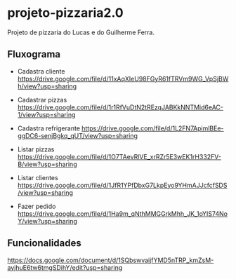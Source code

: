 # projeto-pizzaria2.0

Projeto de pizzaria do Lucas e do Guilherme Ferra.

## Fluxograma

* Cadastra cliente
https://drive.google.com/file/d/11xAqXIeU98FGyR61fTRVm9WG_VpSjBWh/view?usp=sharing

* Cadastrar pizzas
  https://drive.google.com/file/d/1r1RfVuDtN2tREzqJABKkNNTMid6eAC-1/view?usp=sharing

* Cadastra refrigerante
https://drive.google.com/file/d/1L2FN7ApimlBEe-ggDC6-senjBgkq_qUT/view?usp=sharing

* Listar pizzas
https://drive.google.com/file/d/1O7TAevRlVE_xrRZr5E3wEK1rH332FV-B/view?usp=sharing

* Listar clientes
https://drive.google.com/file/d/1JfR1YPfDbxG7LkpEyo9YHmAJJcfcfSDS/view?usp=sharing

* Fazer pedido
https://drive.google.com/file/d/1Ha9m_qNthMMGGrkMhh_JK_1oYIS74NoY/view?usp=sharing

## Funcionalidades
https://docs.google.com/document/d/1SQbswvaijfYMD5nTRP_kmZsM-ayjhuE6tw6tmgSDihY/edit?usp=sharing
